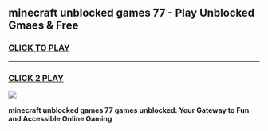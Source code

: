 
## minecraft unblocked games 77 - Play Unblocked Gmaes & Free
<h3>
<a href="https://premium.freeplayer.one?title=minecraft_unblocked_games_77&ref=19F">CLICK TO PLAY</a></h3>
<hr>

<h3>
<a href="https://premium.freeplayer.one?title=minecraft_unblocked_games_77&ref=19F">CLICK 2 PLAY</a>
  
</h3>

<a href="https://premium.freeplayer.one?title=minecraft_unblocked_games_77&ref=19F/"><img src="https://clearcache.store/games.png"></a>


**minecraft unblocked games 77 games unblocked: Your Gateway to Fun and Accessible Online Gaming**
